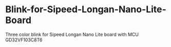 # Blink-for-Sipeed-Longan-Nano-Lite-Board
Three color blink for Sipeed Longan Nano Lite board with MCU GD32VF103C8T6
